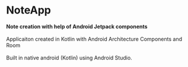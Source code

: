 # NoteApp

**Note creation with help of Android Jetpack components**</br>
</br>
Applicaiton created in Kotlin with Android Architecture Components and Room</br>
</br>
Built in native android (Kotlin) using Android Studio.</br>
</br>

